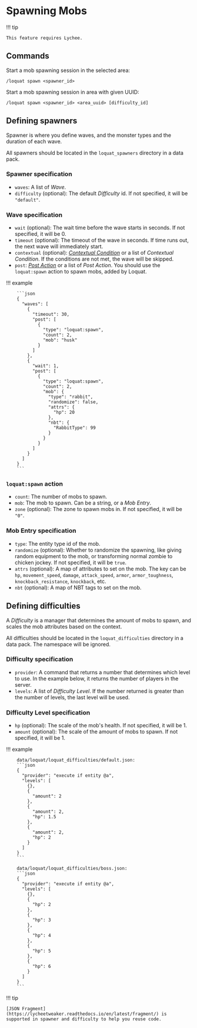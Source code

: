 # Spawning Mobs

!!! tip

	This feature requires Lychee.

## Commands

Start a mob spawning session in the selected area:

```
/loquat spawn <spawner_id>
```

Start a mob spawning session in area with given UUID:

```
/loquat spawn <spawner_id> <area_uuid> [difficulty_id]
```

## Defining spawners

Spawner is where you define waves, and the monster types and the duration of each wave.

All spawners should be located in the `loquat_spawners` directory in a data pack.

### Spawner specification

- `waves`: A list of _Wave_.
- `difficulty` (optional): The default _Difficulty_ id. If not specified, it will be `"default"`.

### Wave specification

- `wait` (optional): The wait time before the wave starts in seconds. If not specified, it will be 0.
- `timeout` (optional): The timeout of the wave in seconds. If time runs out, the next wave will immediately start.
- `contextual` (optional): [_Contextual
  Condition_](https://lycheetweaker.readthedocs.io/en/latest/contextual-condition/) or a list of _Contextual
  Condition_. If the conditions are not met, the wave will be skipped.
- `post`: [_Post Action_](https://lycheetweaker.readthedocs.io/en/latest/post-action/) or a list of _Post Action_. You
  should use the `loquat:spawn` action to spawn mobs, added by Loquat.

!!! example

        ```json
        {
          "waves": [
            {
              "timeout": 30,
              "post": [
                {
                  "type": "loquat:spawn",
                  "count": 2,
                  "mob": "husk"
                }
              ]
            },
            {
              "wait": 1,
              "post": [
                {
                  "type": "loquat:spawn",
                  "count": 2,
                  "mob": {
                    "type": "rabbit",
                    "randomize": false,
                    "attrs": {
                      "hp": 20
                    },
                    "nbt": {
                      "RabbitType": 99
                    }
                  }
                }
              ]
            }
          ]
        }
        ```

### `loquat:spawn` action

- `count`: The number of mobs to spawn.
- `mob`: The mob to spawn. Can be a string, or a _Mob Entry_.
- `zone` (optional): The zone to spawn mobs in. If not specified, it will be `"0"`.

### Mob Entry specification

- `type`: The entity type id of the mob.
- `randomize` (optional): Whether to randomize the spawning, like giving random equipment to the mob, or transforming
  normal
  zombie to chicken jockey. If not specified, it will be `true`.
- `attrs` (optional): A map of attributes to set on the mob. The key can
  be `hp`, `movement_speed`, `damage`, `attack_speed`, `armor`, `armor_toughness`, `knockback_resistance`, `knockback`,
  etc.
- `nbt` (optional): A map of NBT tags to set on the mob.

## Defining difficulties

A _Difficulty_ is a manager that determines the amount of mobs to spawn, and scales the mob attributes based on the
context.

All difficulties should be located in the `loquat_difficulties` directory in a data pack. The namespace will be
ignored.

### Difficulty specification

- `provider`: A command that returns a number that determines which level to use. In the example below, it returns the
  number of players in the server.
- `levels`: A list of _Difficulty Level_. If the number returned is greater than the number of levels, the last level
  will be used.

### Difficulty Level specification

- `hp` (optional): The scale of the mob's health. If not specified, it will be 1.
- `amount` (optional): The scale of the amount of mobs to spawn. If not specified, it will be 1.

!!! example

        data/loquat/loquat_difficulties/default.json:
        ```json
        {
          "provider": "execute if entity @a",
          "levels": [
            {},
            {
              "amount": 2
            },
            {
              "amount": 2,
              "hp": 1.5
            },
            {
              "amount": 2,
              "hp": 2
            }
          ]
        }
        ```
    
        data/loquat/loquat_difficulties/boss.json:
        ```json
        {
          "provider": "execute if entity @a",
          "levels": [
            {},
            {
              "hp": 2
            },
            {
              "hp": 3
            },
            {
              "hp": 4
            },
            {
              "hp": 5
            },
            {
              "hp": 6
            }
          ]
        }
        ```

!!! tip

    [JSON Fragment](https://lycheetweaker.readthedocs.io/en/latest/fragment/) is supported in spawner and difficulty to help you reuse code.
